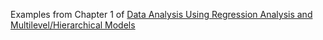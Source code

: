 Examples from Chapter 1 of [Data Analysis Using Regression Analysis and Multilevel/Hierarchical
Models](http://www.stat.columbia.edu/~gelman/arm/) 
